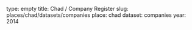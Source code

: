 type: empty
title: Chad / Company Register
slug: places/chad/datasets/companies
place: chad
dataset: companies
year: 2014
